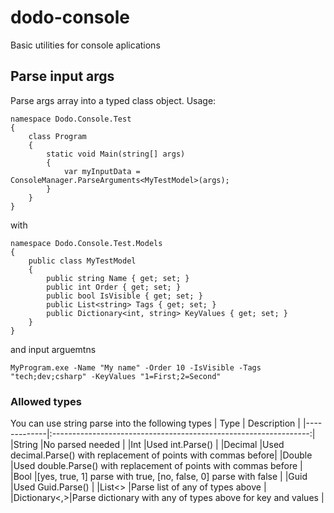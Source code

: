 # dodo-console

Basic utilities for console aplications

## Parse input args

Parse args array into a typed class object. 
Usage:

``` [C#]
namespace Dodo.Console.Test
{
    class Program
    {
        static void Main(string[] args)
        {
            var myInputData = ConsoleManager.ParseArguments<MyTestModel>(args);
        }
    }
}
```
with

``` [C#]
namespace Dodo.Console.Test.Models
{
    public class MyTestModel
    {
        public string Name { get; set; }
        public int Order { get; set; }
        public bool IsVisible { get; set; }
        public List<string> Tags { get; set; }
        public Dictionary<int, string> KeyValues { get; set; }
    }
}
```

and input arguemtns

``` [C#]
MyProgram.exe -Name "My name" -Order 10 -IsVisible -Tags "tech;dev;csharp" -KeyValues "1=First;2=Second"
```


### Allowed types

You can use string parse into the following types
| Type        |            Description                                           |
|-------------|:----------------------------------------------------------------:|
|String       |No parsed needed                                                  |
|Int          |Used int.Parse()                                                  |
|Decimal      |Used decimal.Parse() with replacement of points with commas before|
|Double       |Used double.Parse() with replacement of points with commas before |
|Bool         |[yes, true, 1] parse with true, [no, false, 0] parse with false   |
|Guid         |Used Guid.Parse()                                                 |
|List<>       |Parse list of any of types above                                  |
|Dictionary<,>|Parse dictionary with any of types above for key and values       |